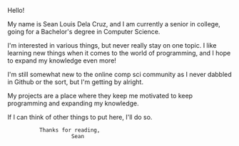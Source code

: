 Hello!

  My name is Sean Louis Dela Cruz, and I am currently a senior in college, going for a Bachelor's degree in Computer Science.
  
  I'm interested in various things, but never really stay on one topic. I like learning new things when it comes to the world of programming, and I hope to expand my knowledge
  even more!
  
  I'm still somewhat new to the online comp sci community as I never dabbled in Github or the sort, but I'm getting by alright.
  
  My projects are a place where they keep me motivated to keep programming and expanding my knowledge.
  
  If I can think of other things to put here, I'll do so.
              
              Thanks for reading,
                        Sean
